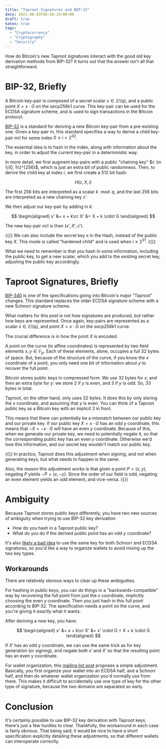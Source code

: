 ```yaml
---
title: "Taproot Signatures and BIP-32"
date: 2021-08-03T06:50:15+00:00
draft: true
katex: true
tags:
  - "Cryptocurrency"
  - "Cryptography"
  - "Security"
---
```


How do Bitcoin's new Taproot signatures interact with the good old key derivation
methods from BIP-32? It turns out that the answer isn't all that straightforward.

<!--more-->

# BIP-32, Briefly

A Bitcoin key-pair is composed of a secret scalar $x \in \mathbb{Z} / (q)$, and a public
point $X = x \cdot G$ on the secp256k1 curve. This key-pair can be used for
the ECDSA signature scheme, and is used to sign transactions in the Bitcoin protocol.

[BIP-32](https://github.com/bitcoin/bips/blob/master/bip-0032.mediawiki)
is a standard for deriving a new Bitcoin key-pair from a pre-existing one.
Given a key-pair $m$, this standard specifies a way to derive a child key-pair $m/i$
for some index $0 \leq i < 2^{32}$.

The essential idea is to hash in the index, along with information about the key,
in order to adjust the current key-pair in a deterministic way.

In more detail,
we first augment key-pairs with a public "chaining key" $c \in \\{0, 1\\}^{256}$,
which is just an extra bit of public randomness. Then, to derive the child key
at index $i$, we first create a 512 bit hash:

$$
H(c, X, i)
$$

The first 256 bits are interpreted as a scalar $k \mod q$, and the last 256 bits
are interpreted as a new chaining key $c'$.

We then adjust our key-pair by adding in $k$:

$$
\begin{aligned}
x' &= x + k\cr
X' &= X + k \cdot G
\end{aligned}
$$

The new key-pair $m/i$ is then $(x', X', c')$.

{{<note>}}
We can also include the secret key $x$ in the Hash, instead of the public key $X$.
This mode is called "hardened child" and is used when $i \geq 2^{31}$.
{{</note>}}

What we need to remember is that you hash in some information, including
the public key, to get a new scalar, which you add to the existing secret key,
adjusting the public key accordingly.

# Taproot Signatures, Briefly

[BIP-340](https://github.com/bitcoin/bips/blob/master/bip-0340.mediawiki) is one
of the specifications going into Bitcoin's major "Taproot" changes. This
standard replaces the older ECDSA signature scheme with a new Schnorr signature scheme.

What matters for this post is not how signatures are produced, but rather
how keys are represented. Once again, key-pairs are represented as a scalar
$x \in \mathbb{Z}/(q)$, and point $X = x \cdot G$ on the secp256k1 curve.

The crucial difference is in how the point $X$ is encoded.

A point on the curve (in affine coordinates) is represented by two field elements
$x, y \in \mathbb{F}_p$. Each of these elements, alone, occupies a full 32 bytes of space.
But, because of the structure of the curve, if you know the $x$ coordinate of a point,
you only need one bit of information about $y$ to recover the full point.

Bitcoin stores public keys in compressed form. We use 32 bytes for $x$, and
then an extra byte for $y$: we store $2$ if $y$ is even, and $3$ if $y$ is odd.
So, 33 bytes in total.

Taproot, on the other hand, only uses 32 bytes. It does this by only storing
the $x$ coordinate, and assuming that $y$ is even. You can think of a Taproot
public key as a Bitcoin key with an implicit $2$ in front.

This means that there can potentially be a mismatch between our public key
and our private key. If our public key $X = x \cdot G$ has an odd $y$ coordinate,
this means that $-X = -x \cdot G$ will have an even $y$ coordinate. Because
of this, when we generate our private key, we need to potentially negate it,
so that the corresponding public key has an even $y$ coordinate. Otherwise we'd
lose this information, and our secret key wouldn't match our public key.

{{<note>}}
In practice, Taproot does this adjustment *when signing*, and not when generating
keys, but what needs to happen is the same.

Also, the reason this adjustment works is that given a point $P = (x, y)$,
negating $P$ yields $-P = (x, -y)$. Since the order of our field is odd,
negating an even element yields an odd element, and vice-versa.
{{</note>}}

# Ambiguity

Because Taproot stores public keys differently, you have two new sources of
ambiguity when trying to use BIP-32 key derivation:

- How do you hash in a Taproot public key?
- What do you do if the derived public point has an odd $y$ coordinate?

It's also [likely a bad idea](https://lists.linuxfoundation.org/pipermail/bitcoin-dev/2021-February/018381.html)
to use the same key for both Schnorr and ECDSA signatures, so you'd like a way to organize
wallets to avoid mixing up the two key types.

## Workarounds

There are relatively obvious ways to clear up these ambiguities.

For hashing in public keys, you can do things in a "backwards-compatible" way by recovering
the full point from just the $x$ coordinate, implicitly choosing the even $y$ coordinate.
Then you just hash in this full point according to BIP-32. The specification needs
a point on the curve, and you're giving it exactly what it wants.

After deriving a new key, you have:

$$
\begin{aligned}
x' &= x + k\cr
X' &= x' \cdot G = X + k \cdot G
\end{aligned}
$$

If $X'$ has an odd y coordinate, we can use the same trick as for key generation (or signing),
and negate both $x'$ and $X'$ so that the resulting point has an even y coordinate.

For wallet organization, this [mailing list post](https://lists.linuxfoundation.org/pipermail/bitcoin-dev/2019-October/017378.html) proposes a simple adjustment.
Basically, you first organize your wallet into an ECDSA half, and a Schnorr half, and
then do whatever wallet organization you'd normally use from there.
This makes it difficult to accidentally use one type of key for the other type
of signature, because the two domains are separated so early.

# Conclusion

It's certainly possible to use BIP-32 key derivation with Taproot keys, there's just
a few hurdles to clear. Thankfully, the workaround in each case is fairly obvious.
That being said, it would be nice to have a short specification explicitly detailing
these adjustments, so that different wallets can interoperate correctly.
